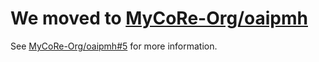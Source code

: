 # We moved to [MyCoRe-Org/oaipmh](https://github.com/MyCoRe-Org/oaipmh/)

See [MyCoRe-Org/oaipmh#5](https://github.com/MyCoRe-Org/oaipmh/pull/5) for more information.

